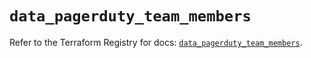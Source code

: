 # `data_pagerduty_team_members`

Refer to the Terraform Registry for docs: [`data_pagerduty_team_members`](https://registry.terraform.io/providers/pagerduty/pagerduty/3.8.0/docs/data-sources/team_members).
